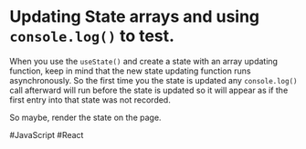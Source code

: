 # Updating State arrays and using `console.log()` to test.

When you use the `useState()` and create a state with an array updating function, keep in mind that the new state updating function runs asynchronously. So the first time you the state is updated any `console.log()` call afterward will run before the state is updated so it will appear as if the first entry into that state was not recorded. 

So maybe, render the state on the page.

#JavaScript
	#React
